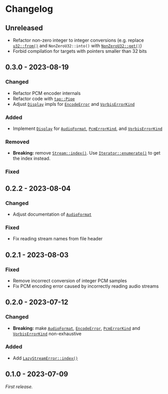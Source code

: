 # Changelog

## Unreleased

- Refactor non-zero integer to integer conversions (e.g. replace [`u32::from()`](https://doc.rust-lang.org/1.76.0/core/primitive.u32.html#method.from-7) and `NonZeroU32::into()` with [`NonZeroU32::get()`](https://doc.rust-lang.org/stable/core/num/struct.NonZeroU32.html#method.get))
- Forbid compilation for targets with pointers smaller than 32 bits

## 0.3.0 - 2023-08-19

### Changed

- Refactor PCM encoder internals
- Refactor code with [`tap::Pipe`](https://docs.rs/tap/1.0.1/tap/trait.Pipe.html)
- Adjust [`Display`](https://doc.rust-lang.org/stable/core/fmt/trait.Display.html) impls for [`EncodeError`](https://docs.rs/fsbex/latest/fsbex/encode/enum.EncodeError.html) and [`VorbisErrorKind`](https://docs.rs/fsbex/0.3.0/fsbex/encode/enum.VorbisErrorKind.html)

### Added

- Implement [`Display`](https://doc.rust-lang.org/stable/core/fmt/trait.Display.html) for [`AudioFormat`](https://docs.rs/fsbex/0.3.0/fsbex/enum.AudioFormat.html), [`PcmErrorKind`](https://docs.rs/fsbex/0.3.0/fsbex/encode/enum.PcmErrorKind.html), and [`VorbisErrorKind`](https://docs.rs/fsbex/0.3.0/fsbex/encode/enum.VorbisErrorKind.html)

### Removed

- **Breaking:** remove [`Stream::index()`](https://docs.rs/fsbex/0.2.2/fsbex/struct.Stream.html#method.index). Use [`Iterator::enumerate()`](https://doc.rust-lang.org/stable/core/iter/trait.Iterator.html#method.enumerate) to get the index instead.

### Fixed

## 0.2.2 - 2023-08-04

### Changed

- Adjust documentation of [`AudioFormat`](https://docs.rs/fsbex/0.2.2/fsbex/enum.AudioFormat.html)

### Fixed

- Fix reading stream names from file header

## 0.2.1 - 2023-08-03

### Fixed

- Remove incorrect conversion of integer PCM samples
- Fix PCM encoding error caused by incorrectly reading audio streams

## 0.2.0 - 2023-07-12

### Changed

- **Breaking:** make [`AudioFormat`](https://docs.rs/fsbex/0.2.0/fsbex/enum.AudioFormat.html), [`EncodeError`](https://docs.rs/fsbex/0.2.0/fsbex/encode/enum.EncodeError.html), [`PcmErrorKind`](https://docs.rs/fsbex/0.2.0/fsbex/encode/enum.PcmErrorKind.html) and [`VorbisErrorKind`](https://docs.rs/fsbex/0.2.0/fsbex/encode/enum.VorbisErrorKind.html) non-exhaustive

### Added

- Add [`LazyStreamError::index()`](https://docs.rs/fsbex/0.2.0/fsbex/struct.LazyStreamError.html#method.index)

## 0.1.0 - 2023-07-09

*First release.*
